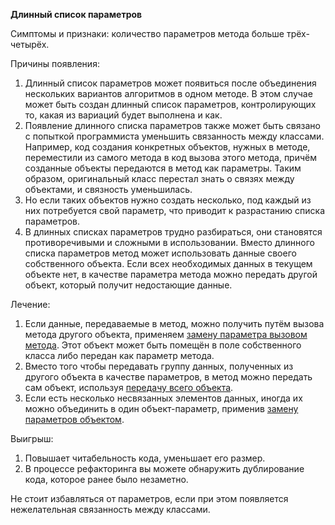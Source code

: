 <strong>Длинный список параметров</strong>

Симптомы и признаки: количество параметров метода больше трёх-четырёх.

Причины появления:

1. Длинный список параметров может появиться после объединения нескольких вариантов алгоритмов в одном методе. В этом случае может быть создан длинный список параметров, контролирующих то, какая из вариаций будет выполнена и как.
2. Появление длинного списка параметров также может быть связано с попыткой программиста уменьшить связанность между классами. Например, код создания конкретных объектов, нужных в методе, переместили из самого метода в код вызова этого метода, причём созданные объекты передаются в метод как параметры. Таким образом, оригинальный класс перестал знать о связях между объектами, и связность уменьшилась.
3. Но если таких объектов нужно создать несколько, под каждый из них потребуется свой параметр, что приводит к разрастанию списка параметров.
4. В длинных списках параметров трудно разбираться, они становятся противоречивыми и сложными в использовании. Вместо длинного списка параметров метод может использовать данные своего собственного объекта. Если всех необходимых данных в текущем объекте нет, в качестве параметра метода можно передать другой объект, который получит недостающие данные.

Лечение:

1. Если данные, передаваемые в метод, можно получить путём вызова метода другого объекта, применяем <a href="https://github.com/helenasilkina/refactoring/blob/master/Replace_Parameter_with_Method_Call%20(Замена%20параметра%20вызовом%20метода).md">замену параметра вызовом метода</a>. Этот объект может быть помещён в поле собственного класса либо передан как параметр метода.
2. Вместо того чтобы передавать группу данных, полученных из другого объекта в качестве параметров, в метод можно передать сам объект, используя <a href="https://github.com/helenasilkina/refactoring/blob/master/Preserve_Whole_Object%20(Передача%20всего%20объекта).md">передачу всего объекта</a>.
3. Если есть несколько несвязанных элементов данных, иногда их можно объединить в один объект-параметр, применив <a href="https://github.com/helenasilkina/refactoring/blob/master/Introduce%20Parameter%20Object%20(Замена%20параметров%20объектом).md">замену параметров объектом</a>.

Выигрыш:

1. Повышает читабельность кода, уменьшает его размер.
2. В процессе рефакторинга вы можете обнаружить дублирование кода, которое ранее было незаметно.

Не стоит избавляться от параметров, если при этом появляется нежелательная связанность между классами.

